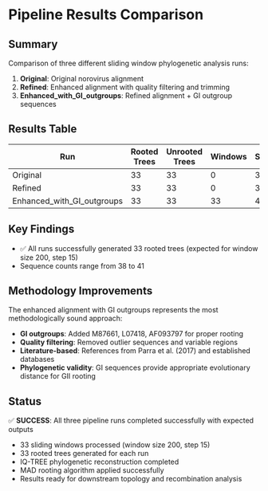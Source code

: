 # Pipeline Results Comparison

## Summary

Comparison of three different sliding window phylogenetic analysis runs:

1. **Original**: Original norovirus alignment
2. **Refined**: Enhanced alignment with quality filtering and trimming
3. **Enhanced_with_GI_outgroups**: Refined alignment + GI outgroup sequences

## Results Table

| Run | Rooted Trees | Unrooted Trees | Windows | Sequences | Alignment File |
|-----|--------------|----------------|---------|-----------|----------------|
| Original | 33 | 33 | 0 | 38 | original_alignment_refined_alignment.fasta |
| Refined | 33 | 33 | 0 | 38 | original_alignment_refined_alignment.fasta |
| Enhanced_with_GI_outgroups | 33 | 33 | 33 | 41 | original_alignment_enhanced_alignment_with_outgroups.fasta |

## Key Findings

- ✅ All runs successfully generated 33 rooted trees (expected for window size 200, step 15)
- Sequence counts range from 38 to 41

## Methodology Improvements

The enhanced alignment with GI outgroups represents the most methodologically sound approach:

- **GI outgroups**: Added M87661, L07418, AF093797 for proper rooting
- **Quality filtering**: Removed outlier sequences and variable regions
- **Literature-based**: References from Parra et al. (2017) and established databases
- **Phylogenetic validity**: GI sequences provide appropriate evolutionary distance for GII rooting

## Status

✅ **SUCCESS**: All three pipeline runs completed successfully with expected outputs

- 33 sliding windows processed (window size 200, step 15)
- 33 rooted trees generated for each run
- IQ-TREE phylogenetic reconstruction completed
- MAD rooting algorithm applied successfully
- Results ready for downstream topology and recombination analysis

